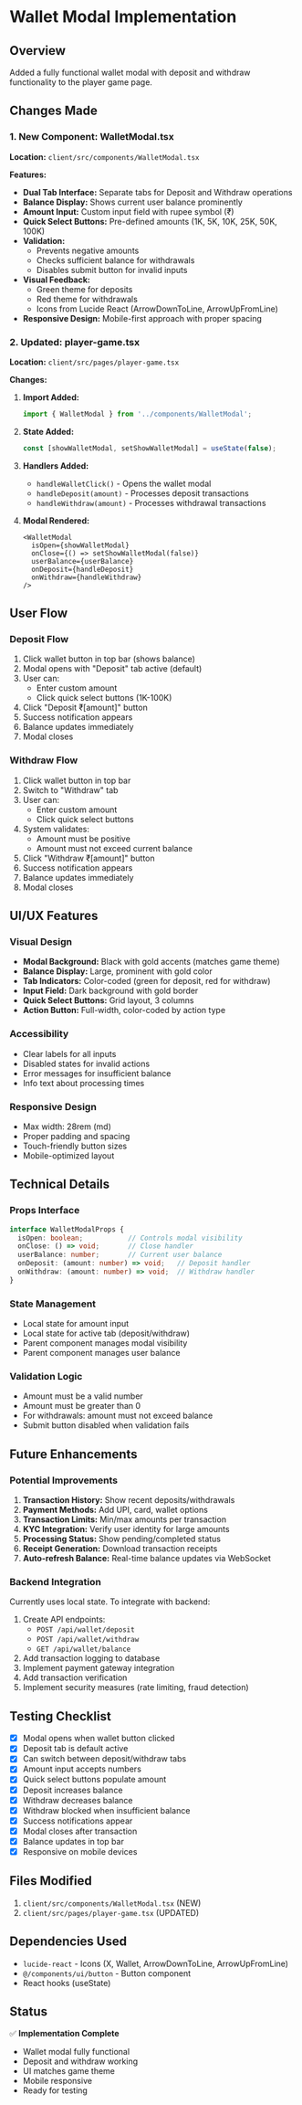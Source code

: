 # Wallet Modal Implementation

## Overview
Added a fully functional wallet modal with deposit and withdraw functionality to the player game page.

## Changes Made

### 1. New Component: WalletModal.tsx
**Location:** `client/src/components/WalletModal.tsx`

**Features:**
- **Dual Tab Interface:** Separate tabs for Deposit and Withdraw operations
- **Balance Display:** Shows current user balance prominently
- **Amount Input:** Custom input field with rupee symbol (₹)
- **Quick Select Buttons:** Pre-defined amounts (1K, 5K, 10K, 25K, 50K, 100K)
- **Validation:** 
  - Prevents negative amounts
  - Checks sufficient balance for withdrawals
  - Disables submit button for invalid inputs
- **Visual Feedback:**
  - Green theme for deposits
  - Red theme for withdrawals
  - Icons from Lucide React (ArrowDownToLine, ArrowUpFromLine)
- **Responsive Design:** Mobile-first approach with proper spacing

### 2. Updated: player-game.tsx
**Location:** `client/src/pages/player-game.tsx`

**Changes:**
1. **Import Added:**
   ```typescript
   import { WalletModal } from '../components/WalletModal';
   ```

2. **State Added:**
   ```typescript
   const [showWalletModal, setShowWalletModal] = useState(false);
   ```

3. **Handlers Added:**
   - `handleWalletClick()` - Opens the wallet modal
   - `handleDeposit(amount)` - Processes deposit transactions
   - `handleWithdraw(amount)` - Processes withdrawal transactions

4. **Modal Rendered:**
   ```tsx
   <WalletModal
     isOpen={showWalletModal}
     onClose={() => setShowWalletModal(false)}
     userBalance={userBalance}
     onDeposit={handleDeposit}
     onWithdraw={handleWithdraw}
   />
   ```

## User Flow

### Deposit Flow
1. Click wallet button in top bar (shows balance)
2. Modal opens with "Deposit" tab active (default)
3. User can:
   - Enter custom amount
   - Click quick select buttons (1K-100K)
4. Click "Deposit ₹[amount]" button
5. Success notification appears
6. Balance updates immediately
7. Modal closes

### Withdraw Flow
1. Click wallet button in top bar
2. Switch to "Withdraw" tab
3. User can:
   - Enter custom amount
   - Click quick select buttons
4. System validates:
   - Amount must be positive
   - Amount must not exceed current balance
5. Click "Withdraw ₹[amount]" button
6. Success notification appears
7. Balance updates immediately
8. Modal closes

## UI/UX Features

### Visual Design
- **Modal Background:** Black with gold accents (matches game theme)
- **Balance Display:** Large, prominent with gold color
- **Tab Indicators:** Color-coded (green for deposit, red for withdraw)
- **Input Field:** Dark background with gold border
- **Quick Select Buttons:** Grid layout, 3 columns
- **Action Button:** Full-width, color-coded by action type

### Accessibility
- Clear labels for all inputs
- Disabled states for invalid actions
- Error messages for insufficient balance
- Info text about processing times

### Responsive Design
- Max width: 28rem (md)
- Proper padding and spacing
- Touch-friendly button sizes
- Mobile-optimized layout

## Technical Details

### Props Interface
```typescript
interface WalletModalProps {
  isOpen: boolean;           // Controls modal visibility
  onClose: () => void;       // Close handler
  userBalance: number;       // Current user balance
  onDeposit: (amount: number) => void;   // Deposit handler
  onWithdraw: (amount: number) => void;  // Withdraw handler
}
```

### State Management
- Local state for amount input
- Local state for active tab (deposit/withdraw)
- Parent component manages modal visibility
- Parent component manages user balance

### Validation Logic
- Amount must be a valid number
- Amount must be greater than 0
- For withdrawals: amount must not exceed balance
- Submit button disabled when validation fails

## Future Enhancements

### Potential Improvements
1. **Transaction History:** Show recent deposits/withdrawals
2. **Payment Methods:** Add UPI, card, wallet options
3. **Transaction Limits:** Min/max amounts per transaction
4. **KYC Integration:** Verify user identity for large amounts
5. **Processing Status:** Show pending/completed status
6. **Receipt Generation:** Download transaction receipts
7. **Auto-refresh Balance:** Real-time balance updates via WebSocket

### Backend Integration
Currently uses local state. To integrate with backend:
1. Create API endpoints:
   - `POST /api/wallet/deposit`
   - `POST /api/wallet/withdraw`
   - `GET /api/wallet/balance`
2. Add transaction logging to database
3. Implement payment gateway integration
4. Add transaction verification
5. Implement security measures (rate limiting, fraud detection)

## Testing Checklist

- [x] Modal opens when wallet button clicked
- [x] Deposit tab is default active
- [x] Can switch between deposit/withdraw tabs
- [x] Amount input accepts numbers
- [x] Quick select buttons populate amount
- [x] Deposit increases balance
- [x] Withdraw decreases balance
- [x] Withdraw blocked when insufficient balance
- [x] Success notifications appear
- [x] Modal closes after transaction
- [x] Balance updates in top bar
- [x] Responsive on mobile devices

## Files Modified
1. `client/src/components/WalletModal.tsx` (NEW)
2. `client/src/pages/player-game.tsx` (UPDATED)

## Dependencies Used
- `lucide-react` - Icons (X, Wallet, ArrowDownToLine, ArrowUpFromLine)
- `@/components/ui/button` - Button component
- React hooks (useState)

## Status
✅ **Implementation Complete**
- Wallet modal fully functional
- Deposit and withdraw working
- UI matches game theme
- Mobile responsive
- Ready for testing

